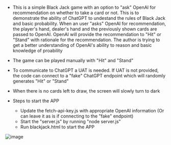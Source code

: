 * This is a simple Black Jack game with an option to "ask" OpenAI for recommendation on whether to take a card or not.  This is to demonstrate the ability of ChatGPT to undestand the rules of Black Jack and basic probability.  When an user "asks" OpenAI for recommendation, the player's hand, dealer's hand and the previously shown cards are passed to OpenAI. OpenAI will provide the recommendation to "Hit" or "Stand" with rationale for the recommendation. The author is trying to get a better understanding of OpenAI's ability to reason and basic knowledge of proability  

* The game can be played manually with "Hit" and "Stand" 

* To communicate to ChatGPT a UAT is needed.  If UAT is not provided, the code can connect to a "fake" ChatGPT endpoint which will randomly generates "Hit" or "Stand"

* When there is no cards left to draw, the screen will slowly turn to dark 

* Steps to start the APP
  * Update the fetch-api-key.js with appropriate OpenAI information (Or can leave it as is if connecting to the "fake" endpoint)
  * Start the "server.js" by running "node server.js"
  * Run blackjack.html to start the APP


![image](https://github.com/user-attachments/assets/fcd87c7a-7aeb-485d-bce0-60fddf68860b)
